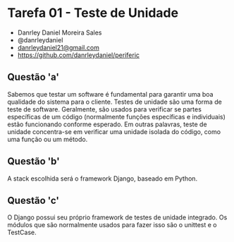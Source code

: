 # Tarefa 01 - Teste de Unidade
* Danrley Daniel Moreira Sales
* @danrleydaniel
* danrleydaniel21@gmail.com
* https://github.com/danrleydaniel/periferic

## Questão 'a'
Sabemos que testar um software é fundamental para garantir uma boa qualidade do sistema para o cliente. Testes de unidade são uma forma de teste de software. Geralmente, são usados para verificar se partes específicas de um código (normalmente funções específicas e individuais) estão funcionando conforme esperado. Em outras palavras, teste de unidade concentra-se em verificar uma unidade isolada do código, como uma função ou um método.

## Questão 'b'
A stack escolhida será o framework Django, baseado em Python.

## Questão 'c'
O Django possui seu próprio framework de testes de unidade integrado. Os módulos que são normalmente usados para fazer isso são o unittest e o TestCase.
